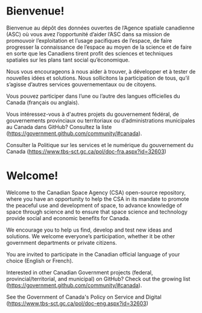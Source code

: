 # Bienvenue!

Bienvenue au dépôt des données ouvertes de l’Agence spatiale canadienne (ASC) où vous avez l’opportunité d’aider l’ASC dans sa mission de promouvoir l’exploitation et l’usage pacifiques de l’espace, de faire progresser la connaissance de l’espace au moyen de la science et de faire en sorte que les Canadiens tirent profit des sciences et techniques spatiales sur les plans tant social qu’économique. 

Nous vous encourageons à nous aider à trouver, à développer et à tester de nouvelles idées et solutions. Nous sollicitons la participation de tous, qu’il s’agisse d’autres services gouvernementaux ou de citoyens.

Vous pouvez participer dans l’une ou l’autre des langues officielles du Canada (français ou anglais).

Vous intéressez-vous à d'autres projets du gouvernement fédéral, de gouvernements provinciaux ou territoriaux ou d’administrations municipales au Canada dans GitHub? Consultez la liste (https://government.github.com/community/#canada).

Consulter la Politique sur les services et le numérique du gouvernement du Canada (https://www.tbs-sct.gc.ca/pol/doc-fra.aspx?id=32603)


# Welcome!

Welcome to the Canadian Space Agency (CSA) open-source repository, where you have an opportunity to help the CSA in its mandate to promote the peaceful use and development of space, to advance knowledge of space through science and to ensure that space science and technology provide social and economic benefits for Canada. 

We encourage you to help us find, develop and test new ideas and solutions. We welcome everyone’s participation, whether it be other government departments or private citizens.

You are invited to participate in the Canadian official language of your choice (English or French).

Interested in other Canadian Government projects (federal, provincial/territorial, and municipal) on GitHub? Check out the growing list (https://government.github.com/community/#canada).

See the Government of Canada's Policy on Service and Digital (https://www.tbs-sct.gc.ca/pol/doc-eng.aspx?id=32603) 
